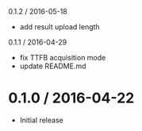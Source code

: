 0.1.2 / 2016-05-18

  * add result upload length

0.1.1 / 2016-04-29

  * fix TTFB acquisition mode
  * update README.md

0.1.0 / 2016-04-22
==================

  * Initial release
